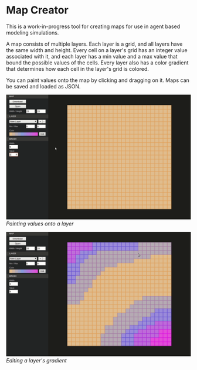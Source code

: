 # Map Creator

This is a work-in-progress tool for creating maps for use in agent based modeling simulations.

A map consists of multiple layers. Each layer is a grid, and all layers have the same width and height. Every cell on a layer's grid has an integer value associated with it, and each layer has a min value and a max value that bound the possible values of the cells. Every layer also has a color gradient that determines how each cell in the layer's grid is colored.

You can paint values onto the map by clicking and dragging on it. Maps can be saved and loaded as JSON.

![painting](https://raw.githubusercontent.com/patrickcsullivan/map-creator/view/doc/painting.gif "painting")
_Painting values onto a layer_

![editing a gradient](https://raw.githubusercontent.com/patrickcsullivan/map-creator/view/doc/gradient.gif "editing a gradient")
_Editing a layer's gradient_
